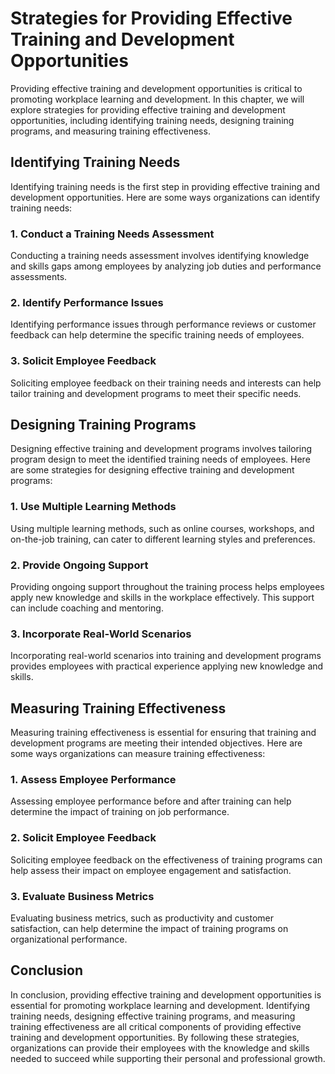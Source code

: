 Strategies for Providing Effective Training and Development Opportunities
======================================================================================================================================

Providing effective training and development opportunities is critical to promoting workplace learning and development. In this chapter, we will explore strategies for providing effective training and development opportunities, including identifying training needs, designing training programs, and measuring training effectiveness.

Identifying Training Needs
--------------------------

Identifying training needs is the first step in providing effective training and development opportunities. Here are some ways organizations can identify training needs:

### 1. Conduct a Training Needs Assessment

Conducting a training needs assessment involves identifying knowledge and skills gaps among employees by analyzing job duties and performance assessments.

### 2. Identify Performance Issues

Identifying performance issues through performance reviews or customer feedback can help determine the specific training needs of employees.

### 3. Solicit Employee Feedback

Soliciting employee feedback on their training needs and interests can help tailor training and development programs to meet their specific needs.

Designing Training Programs
---------------------------

Designing effective training and development programs involves tailoring program design to meet the identified training needs of employees. Here are some strategies for designing effective training and development programs:

### 1. Use Multiple Learning Methods

Using multiple learning methods, such as online courses, workshops, and on-the-job training, can cater to different learning styles and preferences.

### 2. Provide Ongoing Support

Providing ongoing support throughout the training process helps employees apply new knowledge and skills in the workplace effectively. This support can include coaching and mentoring.

### 3. Incorporate Real-World Scenarios

Incorporating real-world scenarios into training and development programs provides employees with practical experience applying new knowledge and skills.

Measuring Training Effectiveness
--------------------------------

Measuring training effectiveness is essential for ensuring that training and development programs are meeting their intended objectives. Here are some ways organizations can measure training effectiveness:

### 1. Assess Employee Performance

Assessing employee performance before and after training can help determine the impact of training on job performance.

### 2. Solicit Employee Feedback

Soliciting employee feedback on the effectiveness of training programs can help assess their impact on employee engagement and satisfaction.

### 3. Evaluate Business Metrics

Evaluating business metrics, such as productivity and customer satisfaction, can help determine the impact of training programs on organizational performance.

Conclusion
----------

In conclusion, providing effective training and development opportunities is essential for promoting workplace learning and development. Identifying training needs, designing effective training programs, and measuring training effectiveness are all critical components of providing effective training and development opportunities. By following these strategies, organizations can provide their employees with the knowledge and skills needed to succeed while supporting their personal and professional growth.
